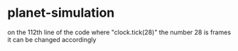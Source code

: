 # planet-simulation

on the 112th line of the code where 
"clock.tick(28)"
the number 28 is frames it can be changed accordingly

